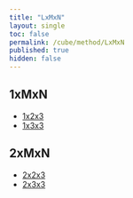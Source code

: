 ```yaml
---
title: "LxMxN"
layout: single
toc: false
permalink: /cube/method/LxMxN
published: true
hidden: false
---
```


<head>
  <base target="_self">
</head>



## 1xMxN

- [1x2x3](/cube/method/LxMxN/1xMxN/1x2x3)
- [1x3x3](/cube/method/LxMxN/1xMxN/1x3x3)



## 2xMxN

- [2x2x3](/cube/method/LxMxN/2xMxN/2x2x3)
- [2x3x3](/cube/method/LxMxN/2xMxN/2x3x3)
